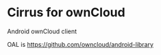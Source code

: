 # Cirrus for ownCloud
Android ownCloud client

OAL is 
https://github.com/owncloud/android-library

